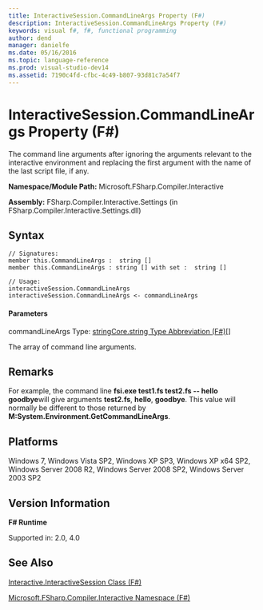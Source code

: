 ```yaml
---
title: InteractiveSession.CommandLineArgs Property (F#)
description: InteractiveSession.CommandLineArgs Property (F#)
keywords: visual f#, f#, functional programming
author: dend
manager: danielfe
ms.date: 05/16/2016
ms.topic: language-reference
ms.prod: visual-studio-dev14
ms.assetid: 7190c4fd-cfbc-4c49-b807-93d81c7a54f7 
---
```


# InteractiveSession.CommandLineArgs Property (F#)

The command line arguments after ignoring the arguments relevant to the interactive environment and replacing the first argument with the name of the last script file, if any.

**Namespace/Module Path:** Microsoft.FSharp.Compiler.Interactive

**Assembly:** FSharp.Compiler.Interactive.Settings (in FSharp.Compiler.Interactive.Settings.dll)


## Syntax

```
// Signatures:
member this.CommandLineArgs :  string []
member this.CommandLineArgs : string [] with set :  string []

// Usage:
interactiveSession.CommandLineArgs
interactiveSession.CommandLineArgs <- commandLineArgs
```

#### Parameters
commandLineArgs
Type: [string](http://msdn.microsoft.com/en-us/library/12b97856-ec80-4f70-a018-afb0753f755a)[Core.string Type Abbreviation &#40;F&#35;&#41;](Core.string-Type-Abbreviation-%5BFSharp%5D.md)[[]](http://msdn.microsoft.com/en-us/library/def20292-9aae-4596-9275-b94e594f8493)


The array of command line arguments.




## Remarks
For example, the command line **fsi.exe test1.fs test2.fs -- hello goodbye**will give arguments **test2.fs**, **hello**, **goodbye**. This value will normally be different to those returned by **M:System.Environment.GetCommandLineArgs**.


## Platforms
Windows 7, Windows Vista SP2, Windows XP SP3, Windows XP x64 SP2, Windows Server 2008 R2, Windows Server 2008 SP2, Windows Server 2003 SP2


## Version Information
**F# Runtime**

Supported in: 2.0, 4.0



## See Also
[Interactive.InteractiveSession Class &#40;F&#35;&#41;](Interactive.InteractiveSession-Class-%5BFSharp%5D.md)

[Microsoft.FSharp.Compiler.Interactive Namespace &#40;F&#35;&#41;](Microsoft.FSharp.Compiler.Interactive-Namespace-%5BFSharp%5D.md)

